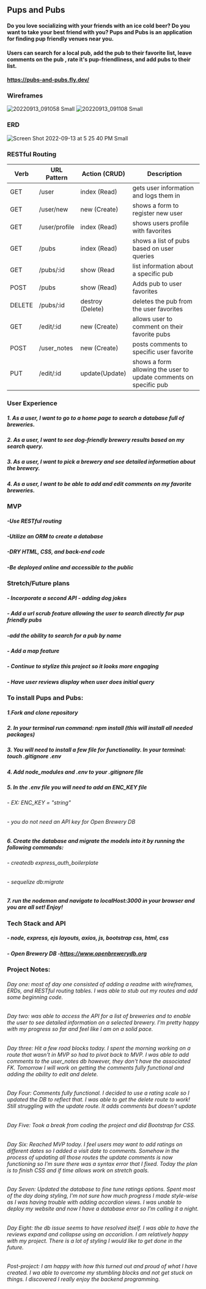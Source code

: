 ## Pups and Pubs
#### Do you love socializing with your friends with an ice cold beer? Do you want to take your best friend with you? Pups and Pubs is an application for finding pup friendly venues near you.
#### Users can search for a local pub, add the pub to their favorite list, leave comments on the pub , rate it's pup-friendliness, and add pubs to their list.

#### https://pubs-and-pubs.fly.dev/

### Wireframes
![20220913_091058 Small](https://user-images.githubusercontent.com/110848452/189954980-796fb0e6-703e-4930-95a1-9c00d8735f6b.jpeg)
![20220913_091108 Small](https://user-images.githubusercontent.com/110848452/189955362-441f21e7-a0d3-4c9c-a7ec-c5551429803a.jpeg)

### ERD
![Screen Shot 2022-09-13 at 5 25 40 PM Small](https://user-images.githubusercontent.com/110848452/190027207-ca8110bc-fd9a-43bb-aeee-08547d963640.jpeg)



### RESTful Routing
| Verb | URL Pattern | Action (CRUD)    | Description                             |
|------|-------------|------------------|-----------------------------------------|
| GET  | /user       | index (Read)      | gets user information and logs them in |
| GET  | /user/new   | new (Create)      | shows a form to register new user       |
| GET  | /user/profile | index (Read)    | shows users profile with favorites   |
| GET  | /pubs       | index (Read)      | shows a list of pubs based on user queries|
| GET  | /pubs/:id   | show (Read        | list information about a specific pub    |
| POST | /pubs       | show (Read)       | Adds pub to user favorites  |
| DELETE | /pubs/:id | destroy (Delete)  | deletes the pub from the user favorites |
| GET  | /edit/:id   | new (Create)     | allows user to comment on their favorite pubs|
| POST | /user_notes | new (Create)    | posts comments to specific user favorite|
| PUT  | /edit/:id | update(Update) | shows a form allowing the user to update comments on specific pub |

### User Experience
##### 1. As a user, I want to go to a home page to search a database full of breweries.
##### 2. As a user, I want to see dog-friendly brewery results based on my search query.
##### 3. As a user, I want to pick a brewery and see detailed information about the brewery.
##### 4. As a user, I want to be able to add and edit comments on my favorite breweries.

### MVP
##### -Use RESTful routing
##### -Utilize an ORM to create a database
##### -DRY HTML, CSS, and back-end code
##### -Be deployed online and accessible to the public

### Stretch/Future plans
##### - Incorporate a second API - adding dog jokes
##### - Add a url scrub feature allowing the user to search directly for pup friendly pubs
##### -add the ability to search for a pub by name
##### - Add a map feature
##### - Continue to stylize this project so it looks more engaging
##### - Have user reviews display when user does initial query


### To install Pups and Pubs:
##### 1.Fork and clone repository
##### 2. In your terminal run command: npm install (this will install all needed packages)
##### 3. You will need to install a few file for functionality. In your terminal:  touch .gitignore .env 
##### 4. Add node_modules and .env to your .gitignore file
##### 5. In the .env file you will need to add an ENC_KEY file
###### - EX: ENC_KEY = "string"
###### - you do not need an API key for Open Brewery DB
##### 6. Create the database and migrate the models into it by running the following commands:
###### - createdb express_auth_boilerplate
###### - sequelize db:migrate
##### 7. run the nodemon and navigate to localHost:3000 in your browser and you are all set! Enjoy!

### Tech Stack and API
##### - node, express, ejs layouts, axios, js, bootstrap css, html, css
##### - Open Brewery DB -https://www.openbrewerydb.org

### Project Notes:
###### Day one: most of day one consisted of adding a readme with wireframes, ERDs, and RESTful routing tables. I was able to stub out my routes and add some beginning code.
###### Day two: was able to access the API for a list of breweries and to enable the user to see detailed information on a selected brewery. I'm pretty happy with my progress so far and feel like I am on a solid pace.
###### Day three: Hit a few road blocks today. I spent the morning working on a route that wasn't in MVP so had to pivot back to MVP. I was able to add comments to the user_notes db however, they don't have the associated FK. Tomorrow I will work on getting the comments fully functional and adding the ability to edit and delete.
###### Day Four: Comments fully functional. I decided to use a rating scale so I updated the DB to reflect that. I was able to get the delete route to work! Still struggling with the update route. It adds comments but doesn't update
###### Day Five: Took a break from coding the project and did Bootstrap for CSS.
###### Day Six: Reached MVP today. I feel users may want to add ratings on different dates so I added a visit date to comments. Somehow in the process of updating all those routes the update comments is now functioning so I'm sure there was a syntax error that I fixed. Today the plan is to finish CSS and if time allows work on stretch goals.
###### Day Seven: Updated the database to fine tune ratings options. Spent most of the day doing styling, I'm not sure how much progress I made style-wise as I was having trouble with adding accordion views. I was unable to deploy my website and now I have a database error so I'm calling it a night.
###### Day Eight: the db issue seems to have resolved itself. I was able to have the reviews expand and collapse using an accoridion. I am relatively happy with my project. There is a lot of styling I would like to get done in the future.

###### Post-project: I am happy with how this turned out and proud of what I have created. I wa able to overcome my stumbling blocks and not get stuck on  things. I discovered I really enjoy the backend programming. 


